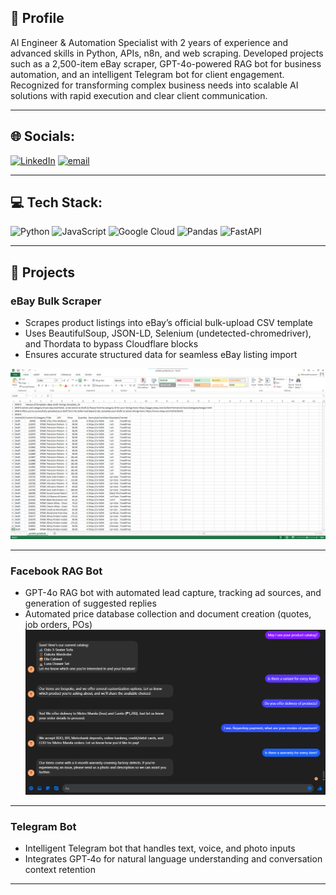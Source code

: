## 🚀 Profile

AI Engineer & Automation Specialist with 2 years of experience and advanced skills in Python, APIs, n8n, and web scraping. Developed projects such as a 2,500-item eBay scraper, GPT-4o-powered RAG bot for business automation, and an intelligent Telegram bot for client engagement. Recognized for transforming complex business needs into scalable AI solutions with rapid execution and clear client communication.

---

## 🌐 Socials:
[![LinkedIn](https://img.shields.io/badge/LinkedIn-%230077B5.svg?logo=linkedin&logoColor=white)](https://www.linkedin.com/in/jhulian-batul/) [![email](https://img.shields.io/badge/Email-D14836?logo=gmail&logoColor=white)](mailto:batuljhulo@gmail.com) 

---

## 💻 Tech Stack:
![Python](https://img.shields.io/badge/python-3670A0?style=for-the-badge&logo=python&logoColor=ffdd54) ![JavaScript](https://img.shields.io/badge/javascript-%23323330.svg?style=for-the-badge&logo=javascript&logoColor=%23F7DF1E) ![Google Cloud](https://img.shields.io/badge/GoogleCloud-%234285F4.svg?style=for-the-badge&logo=google-cloud&logoColor=white) ![Pandas](https://img.shields.io/badge/pandas-%23150458.svg?style=for-the-badge&logo=pandas&logoColor=white) ![FastAPI](https://img.shields.io/badge/FastAPI-005571?style=for-the-badge&logo=fastapi)

---

## 🎯 Projects

### eBay Bulk Scraper

- Scrapes product listings into eBay’s official bulk-upload CSV template
- Uses BeautifulSoup, JSON-LD, Selenium (undetected-chromedriver), and Thordata to bypass Cloudflare blocks
- Ensures accurate structured data for seamless eBay listing import

![eBay Screenshot](eBay_bulk_scraper.png)

---

### Facebook RAG Bot

- GPT-4o RAG bot with automated lead capture, tracking ad sources, and generation of suggested replies
- Automated price database collection and document creation (quotes, job orders, POs)
![facebook bot Screenshot](facebook_bot.png)

---

### Telegram Bot

- Intelligent Telegram bot that handles text, voice, and photo inputs
- Integrates GPT‑4o for natural language understanding and conversation context retention



---



